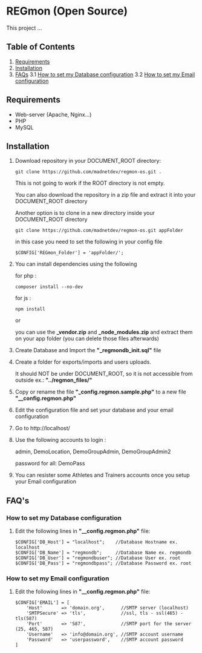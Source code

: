 # REGmon (Open Source)
This project ...


## Table of Contents
 1. [Requirements](#requirements)
 2. [Installation](#installation)
 3. [FAQs](#faqs)
 3.1 [How to set my Database configuration](#How-to-set-my-Database-configuration)
 3.2 [How to set my Email configuration](#How-to-set-my-Email-configuration)


## Requirements
* Web-server (Apache, Nginx...)
* PHP
* MySQL 

## Installation
1. Download repository in your DOCUMENT_ROOT directory:
    ```
    git clone https://github.com/madnetdev/regmon-os.git .
    ```
    This is not going to work if the ROOT directory is not empty.

    You can also download the repository in a zip file and extract it into your DOCUMENT_ROOT directory

    Another option is to clone in a new directory inside your DOCUMENT_ROOT directory
    ```
    git clone https://github.com/madnetdev/regmon-os.git appFolder
    ```
    in this case you need to set the following in your config file
    ```
    $CONFIG['REGmon_Folder'] = 'appFolder/';
    ```

 2. You can install dependencies using the following

    for php :
    ```
    composer install --no-dev
    ```
    for js :
    ```
    npm install
    ```
    or 

    you can use the **_vendor.zip** and **_node_modules.zip** and extract them on your app folder (you can delete those files afterwards)

3. Create Database and Import the **"_regmondb_init.sql"** file

4. Create a folder for exports/imports and users uploads.

    It should NOT be under DOCUMENT_ROOT, so it is not accessible from outside
    ex.: **"../regmon_files/"**   

5. Copy or rename the file **"_config.regmon.sample.php"** to a new file **"__config.regmon.php"**

6. Edit the configuration file and set your database and your email configuration

7. Go to http://localhost/ 

8. Use the following accounts to login :

    admin, DemoLocation, DemoGroupAdmin, DemoGroupAdmin2

    password for all: DemoPass

9. You can resister some Athletes and Trainers accounts once you setup your Email configuration



## FAQ's

### How to set my Database configuration
1. Edit the following lines in **"__config.regmon.php"** file:
    ```
    $CONFIG['DB_Host'] = "localhost";    //Database Hostname ex. localhost
    $CONFIG['DB_Name'] = "regmondb";     //Database Name ex. regmondb
    $CONFIG['DB_User'] = "regmondbuser"; //Database User ex. root
    $CONFIG['DB_Pass'] = "regmondbpass"; //Database Password ex. root
    ```

### How to set my Email configuration
1. Edit the following lines in **"__config.regmon.php"** file:
    ```
    $CONFIG['EMAIL'] = [
        'Host'       => 'domain.org',      //SMTP server (localhost)
        'SMTPSecure' => 'tls',             //ssl, tls - ssl(465) - tls(587)
        'Port'       => '587',             //SMTP port for the server (25, 465, 587)
        'Username'   => 'info@domain.org', //SMTP account username
        'Password'   => 'userpassword',    //SMTP account password
    ]
    ```
